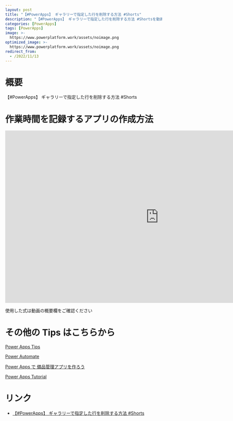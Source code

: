 ```yaml
---
layout: post
title: "【#PowerApps】 ギャラリーで指定した行を削除する方法 #Shorts"
description: "【#PowerApps】 ギャラリーで指定した行を削除する方法 #Shortsを動画で分かりやすく解説"
categories: [PowerApps]
tags: [PowerApps]
image: >-
  https://www.powerplatform.work/assets/noimage.png
optimized_image: >-
  https://www.powerplatform.work/assets/noimage.png
redirect_from:
  - /2022/11/13
---
```



#  概要

【#PowerApps】 ギャラリーで指定した行を削除する方法 #Shorts


# 作業時間を記録するアプリの作成方法

<iframe width="983" height="553" src="https://www.youtube.com/embed/2ivCksvXb1s" title="YouTube video player" frameborder="0" allow="accelerometer; autoplay; clipboard-write; encrypted-media; gyroscope; picture-in-picture" allowfullscreen></iframe>


使用した式は動画の概要欄をご確認ください


# その他の Tips はこちらから

[Power Apps Tips](https://www.youtube.com/watch?v=VrAQf3JQ7yM&list=PLVhFi1fb3DqakSLVMn22DDcySXh9jtzi- )


[Power Automate](https://www.youtube.com/watch?v=-YnJYT0ASEM&list=PLVhFi1fb3Dqbzic6GieqnLFgD3aTj-eHA)


[Power Apps で 備品管理アプリを作ろう](https://www.youtube.com/playlist?list=PLVhFi1fb3DqZM3HKb8Hea6XEL96990Fyn)


[Power Apps Tutorial](https://www.youtube.com/playlist?list=PLVhFi1fb3DqalxpL974VvAJvV4iWoSbe_)


# リンク


- [【#PowerApps】 ギャラリーで指定した行を削除する方法 #Shorts](https://www.youtube.com/watch?v=2ivCksvXb1s)

